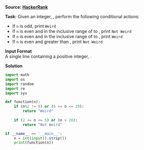 **Source: [HackerRank](https://www.hackerrank.com/challenges/py-if-else/problem?isFullScreen=true)**

**Task:**
Given an integer, , perform the following conditional actions: <br>
- If `n` is odd, print `Weird`
- If `n` is even and in the inclusive range of  to , print `Not Weird`
- If `n` is even and in the inclusive range of  to , print `Weird`
- If `n` is even and greater than , print `Not Weird`

**Input Format** <br>
A single line containing a positive integer, .

**Solution**
```python
import math
import os
import random
import re
import sys

def function(n):
    if (n%2 != 0) or (6 <= n <= 20):
        return "Weird"
    
    if (2 <= n <= 5) or (n > 20):
        return "Not Weird"     

if __name__ == '__main__':
    n = int(input().strip())
    print(function(n))
```
